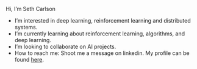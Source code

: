 Hi, I’m Seth Carlson
- I’m interested in deep learning, reinforcement learning and distributed systems.
- I’m currently learning about reinforcement learning, algorithms, and deep learning.
- I’m looking to collaborate on AI projects.
- How to reach me: Shoot me a message on linkedin. My profile can be found [here](https://www.linkedin.com/in/seth-carlson1/).
<!---
sdcarlson/sdcarlson is a ✨ special ✨ repository because its `README.md` (this file) appears on your GitHub profile.
You can click the Preview link to take a look at your changes.
--->
